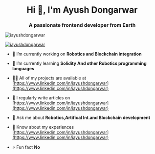 <h1 align="center">Hi 👋, I'm Ayush Dongarwar</h1>
<h3 align="center">A passionate frontend developer from Earth</h3>

<p align="left"> <img src="https://komarev.com/ghpvc/?username=iayushdongarwar&label=Profile%20views&color=0e75b6&style=flat" alt="iayushdongarwar" /> </p>

<p align="left"> <a href="https://github.com/ryo-ma/github-profile-trophy"><img src="https://github-profile-trophy.vercel.app/?username=iayushdongarwar" alt="iayushdongarwar" /></a> </p>

- 🔭 I’m currently working on **Robotics and Blockchain integration**

- 🌱 I’m currently learning **Solidity And other Robotics programming languages**

- 👨‍💻 All of my projects are available at [https://www.linkedin.com/in/iayushdongarwar](https://www.linkedin.com/in/iayushdongarwar)

- 📝 I regularly write articles on [https://www.linkedin.com/in/iayushdongarwar](https://www.linkedin.com/in/iayushdongarwar)

- 💬 Ask me about **Robotics,Artifical Int.and Blockchain development**

- 📄 Know about my experiences [https://www.linkedin.com/in/iayushdongarwar](https://www.linkedin.com/in/iayushdongarwar)

- ⚡ Fun fact **No**

<!DOCTYPE html>
<html lang="en">

<head>
    <meta charset="UTF-8">
    <meta name="viewport" content="width=device-width, initial-scale=1.0">
    <title>Portfolio Website</title>
    <link rel="preconnect" href="https://fonts.googleapis.com">
    <link rel="preconnect" href="https://fonts.gstatic.com" crossorigin>
    <link href="https://fonts.googleapis.com/css2?family=Poppins:wght@300&display=swap" rel="stylesheet">
    <style>
        * {
            margin: 0;
            padding: 0;
        }

        body {
            background-color: black;
            color: white;
            font-family: 'poppins', sans-serif;
        }

        nav {
            display: flex;
            justify-content: space-around;
            align-items: center;
            height: 90px;
            background-color: rgb(36, 39, 39);
        }

        nav ul {
            display: flex;
            justify-content: center;
        }

        nav ul li {
            list-style: none;
            margin: 0 23px;

        }

        nav ul li a {
            text-decoration: none;
            color: white;


        }

        nav ul li a:hover {
            color: rgb(45, 19, 245);
            font-size: 1.2rem;

        }

        .left {
            font-size: 1.5rem;
        }

        .firstsection {
            display: flex;
            justify-content: space-around;
            margin: 80px 0;
        }

        .firstsection div {
            width: 30%;
        }

        .leftsection {

            font-size: 3rem;
            margin: 30px 0;

        }

        .rightsection img {
            width: 80%;
            margin: 50px 0;

        }

        .purple {
            color: blue;
        }

        .tegray {
            color: azure;

        }

        #element {
            color: chartreuse;
        }

        .secondsection {
            max-width: 80vw;
            margin: auto;
            height: 80vh;
        }

        .secondsection h1 {
            font-size: 1.9rem;
        }

    
    </style>
</head>

<body>
    <header>
        <nav>
            <div class="left">Ayush Dongarwar's Portfolio</div>
            <div class="right">
                <ul>
                    <li>
                        <a href="https://www.linkedin.com/in/iayushdongarwar">Home</a>
                    </li>
                    <li>
                        <a href="https://www.linkedin.com/in/iayushdongarwar">About</a>
                    </li>
                    <li>
                        <a href="https://github.com/AyushDongarwar">Services</a>
                    </li>
                    <li>
                        <a href="https://github.com/AyushDongarwar">Projects</a>
                    </li>
                    <li>
                        <a href="https://www.linkedin.com/in/iayushdongarwar">Contact Me</a>
                    </li>
                    <li>
                        <a href="https://www.linkedin.com/in/iayushdongarwar">Connect</a>
                    </li>
                </ul>
            </div>
        </nav>
    </header>
    <main>
        <section class="firstsection">
            <div class="leftsection">Hi 👋, I'm <span class="purple">Ayush Dongarwar..</span>..
                <div><br>
                    <div class="short">
                        <p>And_I work_on..</p>
                    </div>
                    <span id="element"></span>
                </div>
            </div>
            <div class="rightsection">
                <img src="R.png" alt style="
                    width: 100%;
                    margin: 0px 5px;">

            </div>

        </section>
        <hr>
        <section class="secondsection">
            <span class="tegray">What i do</span>
            <br>
            <h1>>About me and my expirence</h1>
            <br>
            <p> I am a passionate and driven individual pursuing a UG degree in Robotics and Artificial Intelligence,
                and developing my skills as a full-stack blockchain developer. I am excited about the intersection of
                these technologies and their potential to revolutionize the world.</p>
<br>

            <p>In my robotics and AI studies, I am learning about the design and development of autonomous robots, as
                well as the machine learning algorithms that power them. I am particularly interested in using robotics
                and AI to solve real-world problems in healthcare, transportation, and manufacturing.</p>
                <br>

            <p>In my blockchain development studies, I am learning about the technology behind distributed ledgers,
                smart contracts, and decentralized applications. I am excited about the potential of blockchain to
                create new trustless and secure systems for transactions, data sharing, and governance.</p>
                <br>

            <p>I am eager to use my skills and knowledge to develop innovative solutions that make a positive impact on
                the world. I believe that robotics, AI, and blockchain have the potential to create a more efficient,
                equitable, and sustainable future.</p>


        </section>
    </main>
    <script src="https://unpkg.com/typed.js@2.0.16/dist/typed.umd.js"></script>
    <!-- Setup and start animation! -->
    <script>
        var typed = new Typed('#element', {
            strings: ['Robotics Software.', 'Blockchain Developer', 'Smart Contract Development', 'and_Robotics Blockchain Integration...'],
            typeSpeed: 50,
        });
    </script>

</body>

</html>

